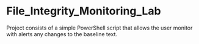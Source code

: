 # File_Integrity_Monitoring_Lab
Project consists of a simple PowerShell script that allows the user monitor with alerts any changes to the baseline text.
